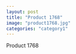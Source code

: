 ```yaml
---
layout: post
title: "Product 1768"
image: "product1768.jpg"
categories: "category1"
---
```

Product 1768
